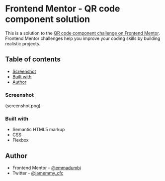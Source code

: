 # Frontend Mentor - QR code component solution

This is a solution to the [QR code component challenge on Frontend Mentor](https://www.frontendmentor.io/challenges/qr-code-component-iux_sIO_H). Frontend Mentor challenges help you improve your coding skills by building realistic projects. 

## Table of contents


  - [Screenshot](#screenshot)
  - [Built with](#built-with)
- [Author](#author)


### Screenshot

(screenshot.png)




### Built with

- Semantic HTML5 markup
- CSS 
- Flexbox






## Author
- Frontend Mentor - [@emmadumbi](https://www.frontendmentor.io/profile/emmadumbi)
- Twitter - [@iamemmy_cfc](https://www.twitter.com/@iamemmy_cfc)


